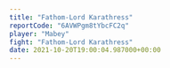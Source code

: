 ```yaml
---
title: "Fathom-Lord Karathress"
reportCode: "6AVWPgm8tYbcFC2q"
player: "Mabey"
fight: "Fathom-Lord Karathress"
date: 2021-10-20T19:00:04.987000+00:00
---
```

